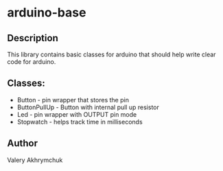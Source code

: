 # arduino-base

## Description
This library contains basic classes for arduino that should help write clear code for arduino.

## Classes:
* Button - pin wrapper that stores the pin
* ButtonPullUp - Button with internal pull up resistor
* Led - pin wrapper with OUTPUT pin mode
* Stopwatch - helps track time in milliseconds

## Author
Valery Akhrymchuk
